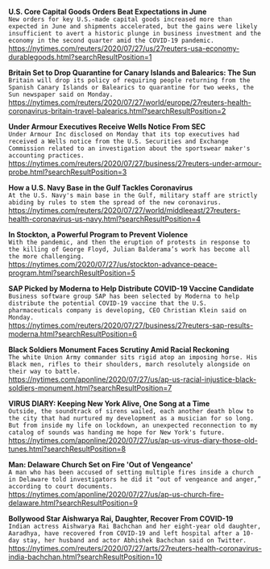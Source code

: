 **U.S. Core Capital Goods Orders Beat Expectations in June**\
`New orders for key U.S.-made capital goods increased more than expected in June and shipments accelerated, but the gains were likely insufficient to avert a historic plunge in business investment and the economy in the second quarter amid the COVID-19 pandemic.`\
https://nytimes.com/reuters/2020/07/27/us/27reuters-usa-economy-durablegoods.html?searchResultPosition=1

**Britain Set to Drop Quarantine for Canary Islands and Balearics: The Sun**\
`Britain will drop its policy of requiring people returning from the Spanish Canary Islands or Balearics to quarantine for two weeks, the Sun newspaper said on Monday.`\
https://nytimes.com/reuters/2020/07/27/world/europe/27reuters-health-coronavirus-britain-travel-balearics.html?searchResultPosition=2

**Under Armour Executives Receive Wells Notice From SEC**\
`Under Armour Inc disclosed on Monday that its top executives had received a Wells notice from the U.S. Securities and Exchange Commission related to an investigation about the sportswear maker's accounting practices.`\
https://nytimes.com/reuters/2020/07/27/business/27reuters-under-armour-probe.html?searchResultPosition=3

**How a U.S. Navy Base in the Gulf Tackles Coronavirus**\
`At the U.S. Navy's main base in the Gulf, military staff are strictly abiding by rules to stem the spread of the new coronavirus.`\
https://nytimes.com/reuters/2020/07/27/world/middleeast/27reuters-health-coronavirus-us-navy.html?searchResultPosition=4

**In Stockton, a Powerful Program to Prevent Violence**\
`With the pandemic, and then the eruption of protests in response to the killing of George Floyd, Julian Balderama’s work has become all the more challenging.`\
https://nytimes.com/2020/07/27/us/stockton-advance-peace-program.html?searchResultPosition=5

**SAP Picked by Moderna to Help Distribute COVID-19 Vaccine Candidate**\
`Business software group SAP has been selected by Moderna to help distribute the potential COVID-19 vaccine that the U.S. pharmaceuticals company is developing, CEO Christian Klein said on Monday.`\
https://nytimes.com/reuters/2020/07/27/business/27reuters-sap-results-moderna.html?searchResultPosition=6

**Black Soldiers Monument Faces Scrutiny Amid Racial Reckoning**\
`The white Union Army commander sits rigid atop an imposing horse. His Black men, rifles to their shoulders, march resolutely alongside on their way to battle.`\
https://nytimes.com/aponline/2020/07/27/us/ap-us-racial-injustice-black-soldiers-monument.html?searchResultPosition=7

**VIRUS DIARY: Keeping New York Alive, One Song at a Time**\
`Outside, the soundtrack of sirens wailed, each another death blow to the city that had nurtured my development as a musician for so long. But from inside my life on lockdown, an unexpected reconnection to my catalog of sounds was handing me hope for New York's future.`\
https://nytimes.com/aponline/2020/07/27/us/ap-us-virus-diary-those-old-tunes.html?searchResultPosition=8

**Man: Delaware Church Set on Fire 'Out of Vengeance'**\
`A man who has been accused of setting multiple fires inside a church in Delaware told investigators he did it "out of vengeance and anger,” according to court documents.`\
https://nytimes.com/aponline/2020/07/27/us/ap-us-church-fire-delaware.html?searchResultPosition=9

**Bollywood Star Aishwarya Rai, Daughter, Recover From COVID-19**\
`Indian actress Aishwarya Rai Bachchan and her eight-year old daughter, Aaradhya, have recovered from COVID-19 and left hospital after a 10-day stay, her husband and actor Abhishek Bachchan said on Twitter.`\
https://nytimes.com/reuters/2020/07/27/arts/27reuters-health-coronavirus-india-bachchan.html?searchResultPosition=10

